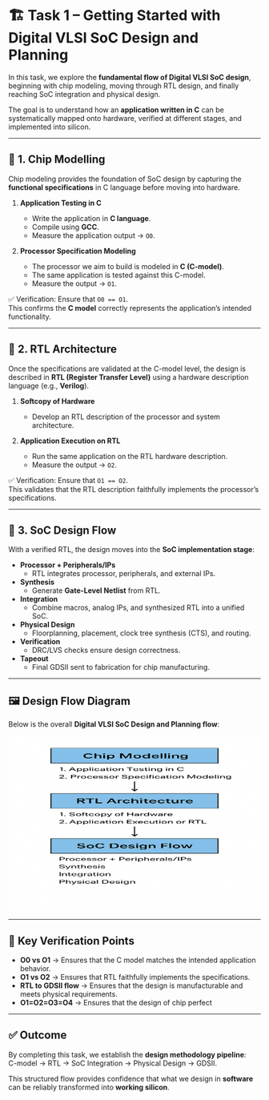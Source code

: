 # 🏗️ Task 1 – Getting Started with Digital VLSI SoC Design and Planning

In this task, we explore the **fundamental flow of Digital VLSI SoC design**, beginning with chip modeling, moving through RTL design, and finally reaching SoC integration and physical design.  

The goal is to understand how an **application written in C** can be systematically mapped onto hardware, verified at different stages, and implemented into silicon.

---

## 🔹 1. Chip Modelling

Chip modeling provides the foundation of SoC design by capturing the **functional specifications** in C language before moving into hardware.

1. **Application Testing in C**
   - Write the application in **C language**.
   - Compile using **GCC**.
   - Measure the application output → `O0`.

2. **Processor Specification Modeling**
   - The processor we aim to build is modeled in **C (C-model)**.
   - The same application is tested against this C-model.
   - Measure the output → `O1`.

✅ Verification: Ensure that `O0 == O1`.  
This confirms the **C model** correctly represents the application’s intended functionality.

---

## 🔹 2. RTL Architecture

Once the specifications are validated at the C-model level, the design is described in **RTL (Register Transfer Level)** using a hardware description language (e.g., **Verilog**).

1. **Softcopy of Hardware**
   - Develop an RTL description of the processor and system architecture.

2. **Application Execution on RTL**
   - Run the same application on the RTL hardware description.
   - Measure the output → `O2`.

✅ Verification: Ensure that `O1 == O2`.  
This validates that the RTL description faithfully implements the processor’s specifications.

---

## 🔹 3. SoC Design Flow

With a verified RTL, the design moves into the **SoC implementation stage**:

- **Processor + Peripherals/IPs**
  - RTL integrates processor, peripherals, and external IPs.
- **Synthesis**
  - Generate **Gate-Level Netlist** from RTL.
- **Integration**
  - Combine macros, analog IPs, and synthesized RTL into a unified SoC.
- **Physical Design**
  - Floorplanning, placement, clock tree synthesis (CTS), and routing.
- **Verification**
  - DRC/LVS checks ensure design correctness.
- **Tapeout**
  - Final GDSII sent to fabrication for chip manufacturing.

---

## 🖼️ Design Flow Diagram

Below is the overall **Digital VLSI SoC Design and Planning flow**:

<p align="center">
  <img src="./Images/soc_flow.png" alt="SoC Design Flow" width="600" height="350"/>
</p>

---

## 📌 Key Verification Points
- **O0 vs O1** → Ensures that the C model matches the intended application behavior.  
- **O1 vs O2** → Ensures that RTL faithfully implements the specifications.  
- **RTL to GDSII flow** → Ensures that the design is manufacturable and meets physical requirements.
- **O1=O2=O3=O4** → Ensures that the design of chip perfect

---

## ✅ Outcome
By completing this task, we establish the **design methodology pipeline**:  
C-model → RTL → SoC Integration → Physical Design → GDSII.  

This structured flow provides confidence that what we design in **software** can be reliably transformed into **working silicon**.
